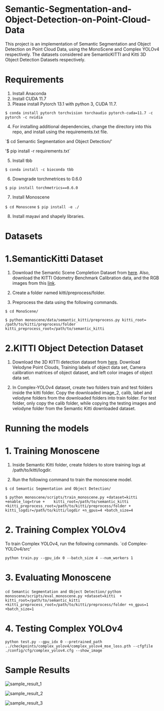 # Semantic-Segmentation-and-Object-Detection-on-Point-Cloud-Data

This project is an implementation of Semantic Segmentation and Object Detection on Point Cloud Data, using the MonoScene and Complex YOLOv4 respectively. The datasets considered are SemanticKITTI and Kitti 3D Object Detection Datasets respectively. 

# Requirements
1. Install Anaconda 
2. Install CUDA 11.7
3. Please install Pytorch 13.1 with python 3, CUDA 11.7.

`$ conda install pytorch torchvision torchaudio pytorch-cuda=11.7 -c pytorch -c nvidia`

4. For installing additional dependencies, change the directory into this repo, and install using the requirements.txt file. 

`$ cd Semantic Segmentation and Object Detection/'

'$ pip install -r requirements.txt`


5. Install tbb

`$ conda install -c bioconda tbb`

6. Downgrade torchmetrices to 0.6.0

`$ pip install torchmetrics==0.6.0`

7. Install Monoscene

`$ cd Monoscene`
`$ pip install -e ./`

8. Install mayavi and shapely libraries. 

# Datasets 

# 1.SemanticKitti Dataset

1. Download the Semantic Scene Completion Dataset from [here](http://www.semantic-kitti.org/dataset.html#download). Also, download the KITTI Odometry Benchmark Calibration data, and the RGB images from this [link](https://www.cvlibs.net/datasets/kitti/eval_odometry.php).

2. Create a folder named kitti/preprocess/folder.

3. Preprocess the data using the following commands.

`$ cd MonoScene/`

`$ python monoscene/data/semantic_kitti/preprocess.py kitti_root= /path/to/kitti/preprocess/folder kitti_preprocess_root=/path/to/semantic_kitti`

# 2.KITTI Object Detection Dataset

1. Download the 3D KITTI detection dataset from [here](https://www.cvlibs.net/datasets/kitti/eval_object.php?obj_benchmark=3d). Download Velodyne Point Clouds, Training labels of object data set, Camera calibration matrices of object dataset, and left color images of object data set. 

2. In Complex-YOLOv4 dataset, create two folders train and test folders inside the kitti folder. Copy the downloaded image_2, calib, label and velodyne folders from the downloaded folders into train folder. For test folder, only copy the calib folder, while copying the testing images and velodyne folder from the Semantic Kitti downloaded dataset. 


# Running the models

# 1. Training Monoscene
1. Inside Semantic Kitti folder, create folders to store training logs at /path/to/kitti/logdir.

2. Run the following command to train the monoscene model. 

`$ cd Semantic Segmentation and Object Detection/`

`$ python monoscene/scripts/train_monoscene.py +dataset=kitti +enable_log=true +    kitti_root=/path/to/semantic_kitti  +kitti_preprocess_root=/path/to/kitti/preprocess/folder +    kitti_logdir=/path/to/kitti/logdir +n_gpus=4 +batch_size=4`


# 2. Training Complex YOLOv4
To train Complex YOLOv4, run the following commands. 
`cd Complex-YOLOv4/src'

`python train.py --gpu_idx 0 --batch_size 4 --num_workers 1`


# 3. Evaluating Monoscene 
`cd Semantic Segmentation and Object Detection/`
`python monoscene/scripts/eval_monoscene.py +dataset=kitti  +    kitti_root=/path/to/semantic_kitti  +kitti_preprocess_root=/path/to/kitti/preprocess/folder +n_gpus=1 +batch_size=1`

# 4. Testing Complex YOLOv4
`python test.py --gpu_idx 0 --pretrained_path ../checkpoints/complex_yolov4/complex_yolov4_mse_loss.pth --cfgfile ./config/cfg/complex_yolov4.cfg --show_image`


# Sample Results

![sample_result_1](https://user-images.githubusercontent.com/80807952/209465690-3d813521-66ac-41a8-ab75-842ec0a79014.png)

![sample_result_2](https://user-images.githubusercontent.com/80807952/209465692-b192aa9f-7c33-4dbe-8a75-b91f8a7b0622.png)


![sample_result_3](https://user-images.githubusercontent.com/80807952/209465697-b51020c3-7a6a-4a04-b9e1-351228a767be.png)
